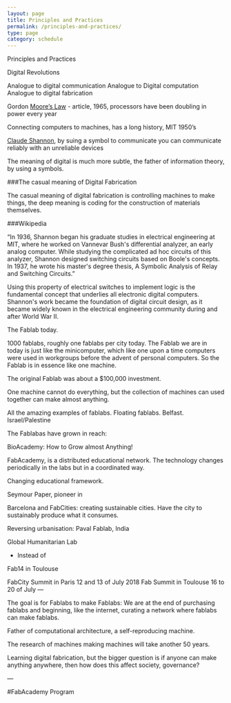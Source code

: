 ```yaml
---
layout: page
title: Principles and Practices
permalink: /principles-and-practices/
type: page
category: schedule
---
```

Principles and Practices

Digital Revolutions

Analogue to digital communication
Analogue to Digital computation
Analogue to digital fabrication

Gordon [Moore’s Law](https://en.wikipedia.org/wiki/Moore%27s_law) - article, 1965, processors have been doubling in power every year

Connecting computers to machines, has a long history, MIT 1950’s

[Claude Shannon](https://en.wikipedia.org/wiki/Claude_Shannon), by suing a symbol to communicate you can communicate reliably with an unreliable devices

The meaning of digital is much more subtle, the father of information theory, by using a symbols.

###The casual meaning of Digital Fabrication

The casual meaning of digital fabrication is controlling machines to make things, the deep meaning is coding for the construction of materials themselves.

###Wikipedia

“In 1936, Shannon began his graduate studies in electrical engineering at MIT, where he worked on Vannevar Bush's differential analyzer, an early analog computer. While studying the complicated ad hoc circuits of this analyzer, Shannon designed switching circuits based on Boole's concepts. In 1937, he wrote his master's degree thesis, A Symbolic Analysis of Relay and Switching Circuits.”


Using this property of electrical switches to implement logic is the fundamental concept that underlies all electronic digital computers. Shannon's work became the foundation of digital circuit design, as it became widely known in the electrical engineering community during and after World War II.

The Fablab today.

1000 fablabs, roughly one fablabs per city today. The Fablab we are in today is just like the minicomputer, which like one upon a time computers were used in workgroups before the advent of personal computers. So the Fablab is in essence like one machine.

The original Fablab was about a $100,000 investment.

One machine cannot do everything, but the collection of machines can used together can make almost anything.

All the amazing examples of fablabs. Floating fablabs. Belfast. Israel/Palestine

The Fablabas have grown in reach:

BioAcademy: How to Grow almost Anything!


FabAcademy, is a distributed educational network. The technology changes periodically in the labs but in a coordinated way.

Changing educational framework.

Seymour Paper, pioneer in

Barcelona and FabCities: creating sustainable cities. Have the city to sustainably produce what it consumes.

Reversing urbanisation: Paval Fablab, India


Global Humanitarian Lab
 - Instead of

Fab14 in Toulouse

FabCity Summit in Paris 12 and 13 of July 2018
Fab Summit in Toulouse 16 to 20 of July
—

The goal is for Fablabs to make Fablabs:
We are at the end of purchasing fablabs and beginning, like the internet, curating a network where fablabs can make fablabs.


Father of computational architecture, a self-reproducing machine.


The research of machines making machines will take another 50 years.

Learning digital fabrication, but the bigger question is if anyone can make anything anywhere, then how does this affect society, governance?

—

#FabAcademy Program
